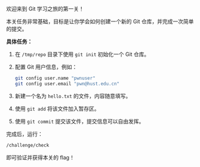 
欢迎来到 Git 学习之旅的第一关！

本关任务非常基础，目标是让你学会如何创建一个新的 Git 仓库，并完成一次简单的提交。

**具体任务：**

1. 在 `/tmp/repo` 目录下使用 `git init` 初始化一个 Git 仓库。

2. 配置 Git 用户信息，例如：

   ```bash
   git config user.name "pwnuser"
   git config user.email "pwn@hust.edu.cn"
   ```

3. 新建一个名为 `hello.txt` 的文件，内容随意填写。

4. 使用 `git add` 将该文件加入暂存区。

5. 使用 `git commit` 提交该文件，提交信息可以自由发挥。

完成后，运行：

```bash
/challenge/check
```

即可验证并获得本关的 flag！
